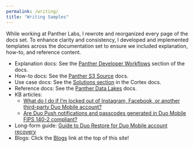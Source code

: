 ```yaml
---
permalink: /writing/
title: "Writing Samples"
---
```


While working at Panther Labs, I rewrote and reorganized every page of the docs set. To enhance clarity and consistency, I developed and implemented templates across the documentation set to ensure we included explanation, how-to, and reference content.

 - Explanation docs: See the [Panther Developer Workflows](https://docs.panther.com/panther-developer-workflows/overview) section of the docs.
 - How-to docs: See the [Panther S3 Source](https://docs.panther.com/data-onboarding/data-transports/aws/s3) docs.
 - Use case docs: See the [Solutions section](https://docs.cortex.io/get-started/solutions) in the Cortex docs. 
 - Reference docs: See the [Panther Data Lakes](https://docs.panther.com/search/backend) docs.
 - KB articles:
    - [What do I do if I’m locked out of Instagram, Facebook, or another third-party Duo Mobile account?](https://help.duo.com/s/article/5640)
    - [Are Duo Push notifications and passcodes generated in Duo Mobile FIPS 140-2 compliant?](https://help.duo.com/s/article/3128)
 - Long-form guide: [Guide to Duo Restore for Duo Mobile account recovery](https://help.duo.com/s/article/duo-restore)
 - Blogs: Click the [Blogs](/posts) link at the top of this site! 
